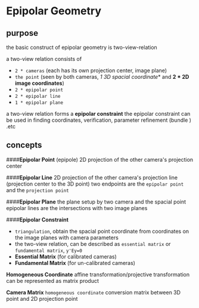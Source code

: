 Epipolar Geometry
===

purpose
---
the basic construct of epipolar geometry is two-view-relation

a two-view relation consists of

 - `2 * cameras` (each has its own projection center, image plane)
 - `the point` (seen by both cameras, **1* 3D spacial coordinate** and **2 * 2D image coordinates**)
 - `2 * epipolar point` 
 - `2 * epipolar line` 
 - `1 * epipolar plane`

a two-view relation forms a **epipolar constraint**
the epipolar constraint can be used in finding coordinates, verification, parameter refinement (bundle ) .etc

concepts
---

####**Epipolar Point** (epipole)
2D projection of the other camera's projection center

####**Epipolar Line**
2D projection of the other camera's projection line (projection center to the 3D point)
two endpoints are the `epipolar point` and the `projection point`

####**Epipolar Plane**
the plane setup by two camera and the spacial point
epipolar lines are the intersections with two image planes

####**Epipolar Constraint**

 - `triangulation`, obtain the spacial point coordinate from coordinates on the image planes with camera parameters 
 - the two-view relation, can be described as `essential matrix` or `fundamental matrix`, `y'Ey=0`
 - **Essential Matrix** (for calibrated cameras)
 - **Fundamental Matrix** (for un-calibrated cameras)

**Homogeneous Coordinate**
affine transformation/projective transformation can be represented as matrix product

**Camera Matrix**
`homogeneous coordinate` conversion matrix between 3D point and 2D projection point

